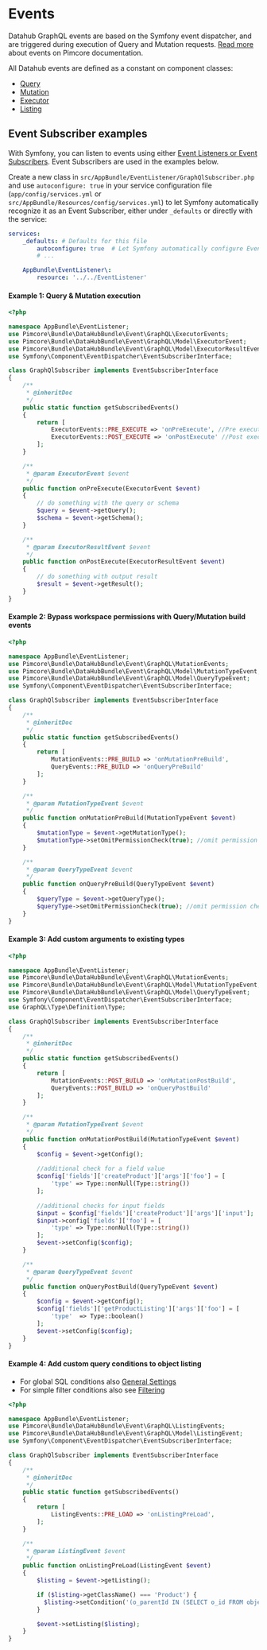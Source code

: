 # Events

Datahub GraphQL events are based on the Symfony event dispatcher, and are triggered during execution of Query and Mutation requests.
[Read more](https://github.com/pimcore/pimcore/blob/master/doc/Development_Documentation/20_Extending_Pimcore/11_Event_API_and_Event_Manager.md) about events on Pimcore documentation.

All Datahub events are defined as a constant on component classes:
- [Query](https://github.com/pimcore/data-hub/blob/master/src/Event/GraphQL/QueryEvents.php)
- [Mutation](https://github.com/pimcore/data-hub/blob/master/src/Event/GraphQL/MutationEvents.php)
- [Executor](https://github.com/pimcore/data-hub/blob/master/src/Event/GraphQL/ExecutorEvents.php)
- [Listing](https://github.com/pimcore/data-hub/blob/master/src/Event/GraphQL/ListingEvents.php)

## Event Subscriber examples

With Symfony, you can listen to events using either [Event Listeners or Event Subscribers](https://symfony.com/doc/current/event_dispatcher.html).
Event Subscribers are used in the examples below.

Create a new class in `src/AppBundle/EventListener/GraphQlSubscriber.php` and use `autoconfigure: true` in your service configuration file 
(`app/config/services.yml` or `src/AppBundle/Resources/config/services.yml`)
to let Symfony automatically recognize it as an Event Subscriber,
either under `_defaults` or directly with the service:

```yml
services:
    _defaults: # Defaults for this file
        autoconfigure: true  # Let Symfony automatically configure Event Subscribers, Commands etc.
        # ...

    AppBundle\EventListener\:
        resource: '../../EventListener'
```

#### Example 1: Query & Mutation execution
```php
<?php

namespace AppBundle\EventListener;
use Pimcore\Bundle\DataHubBundle\Event\GraphQL\ExecutorEvents;
use Pimcore\Bundle\DataHubBundle\Event\GraphQL\Model\ExecutorEvent;
use Pimcore\Bundle\DataHubBundle\Event\GraphQL\Model\ExecutorResultEvent;
use Symfony\Component\EventDispatcher\EventSubscriberInterface;

class GraphQlSubscriber implements EventSubscriberInterface
{
    /**
     * @inheritDoc
     */
    public static function getSubscribedEvents()
    {
        return [
            ExecutorEvents::PRE_EXECUTE => 'onPreExecute', //Pre execute on Query & Mutation
            ExecutorEvents::POST_EXECUTE => 'onPostExecute' //Post execute on Query & Mutation
        ];
    }

    /**
     * @param ExecutorEvent $event
     */
    public function onPreExecute(ExecutorEvent $event)
    {
        // do something with the query or schema
        $query = $event->getQuery();
        $schema = $event->getSchema();
    }

    /**
     * @param ExecutorResultEvent $event
     */
    public function onPostExecute(ExecutorResultEvent $event)
    {
        // do something with output result
        $result = $event->getResult();
    }
}

```

#### Example 2: Bypass workspace permissions with Query/Mutation build events
```php
<?php

namespace AppBundle\EventListener;
use Pimcore\Bundle\DataHubBundle\Event\GraphQL\MutationEvents;
use Pimcore\Bundle\DataHubBundle\Event\GraphQL\Model\MutationTypeEvent;
use Pimcore\Bundle\DataHubBundle\Event\GraphQL\Model\QueryTypeEvent;
use Symfony\Component\EventDispatcher\EventSubscriberInterface;

class GraphQlSubscriber implements EventSubscriberInterface
{
    /**
     * @inheritDoc
     */
    public static function getSubscribedEvents()
    {
        return [
            MutationEvents::PRE_BUILD => 'onMutationPreBuild',
            QueryEvents::PRE_BUILD => 'onQueryPreBuild'
        ];
    }

    /**
     * @param MutationTypeEvent $event
     */
    public function onMutationPreBuild(MutationTypeEvent $event)
    {
        $mutationType = $event->getMutationType();
        $mutationType->setOmitPermissionCheck(true); //omit permission check for mutations
    }

    /**
     * @param QueryTypeEvent $event
     */
    public function onQueryPreBuild(QueryTypeEvent $event)
    {
        $queryType = $event->getQueryType();
        $queryType->setOmitPermissionCheck(true); //omit permission check for queries
    }
}

```

#### Example 3: Add custom arguments to existing types
```php
<?php

namespace AppBundle\EventListener;
use Pimcore\Bundle\DataHubBundle\Event\GraphQL\MutationEvents;
use Pimcore\Bundle\DataHubBundle\Event\GraphQL\Model\MutationTypeEvent;
use Pimcore\Bundle\DataHubBundle\Event\GraphQL\Model\QueryTypeEvent;
use Symfony\Component\EventDispatcher\EventSubscriberInterface;
use GraphQL\Type\Definition\Type;

class GraphQlSubscriber implements EventSubscriberInterface
{
    /**
     * @inheritDoc
     */
    public static function getSubscribedEvents()
    {
        return [
            MutationEvents::POST_BUILD => 'onMutationPostBuild',
            QueryEvents::POST_BUILD => 'onQueryPostBuild'
        ];
    }

    /**
     * @param MutationTypeEvent $event
     */
    public function onMutationPostBuild(MutationTypeEvent $event)
    {
        $config = $event->getConfig();
        
        //additional check for a field value
        $config['fields']['createProduct']['args']['foo'] = [
            'type' => Type::nonNull(Type::string())
        ];
        
        //additional checks for input fields
        $input = $config['fields']['createProduct']['args']['input'];
        $input->config['fields']['foo'] = [
            'type' => Type::nonNull(Type::string())
        ];
        $event->setConfig($config);
    }

    /**
     * @param QueryTypeEvent $event
     */
    public function onQueryPostBuild(QueryTypeEvent $event)
    {
        $config = $event->getConfig();
        $config['fields']['getProductListing']['args']['foo'] = [
            'type'  => Type::boolean()
        ];
        $event->setConfig($config);
    }
}

```

#### Example 4: Add custom query conditions to object listing

- For global SQL conditions also [General Settings](https://github.com/pimcore/data-hub/blob/master/doc/graphl/General.md#general-settings)
- For simple filter conditions also see [Filtering](https://github.com/pimcore/data-hub/blob/master/doc/graphl/Filtering.md#request)

```php
<?php

namespace AppBundle\EventListener;
use Pimcore\Bundle\DataHubBundle\Event\GraphQL\ListingEvents;
use Pimcore\Bundle\DataHubBundle\Event\GraphQL\Model\ListingEvent;
use Symfony\Component\EventDispatcher\EventSubscriberInterface;

class GraphQlSubscriber implements EventSubscriberInterface
{
    /**
     * @inheritDoc
     */
    public static function getSubscribedEvents()
    {
        return [
            ListingEvents::PRE_LOAD => 'onListingPreLoad',
        ];
    }

    /**
     * @param ListingEvent $event
     */
    public function onListingPreLoad(ListingEvent $event)
    {
        $listing = $event->getListing();

        if ($listing->getClassName() === 'Product') {
          $listing->setCondition('(o_parentId IN (SELECT o_id FROM objects WHERE o_type=\'object\') AND o_type = \'variant\')');
        }

        $event->setListing($listing);
    }
}

```
